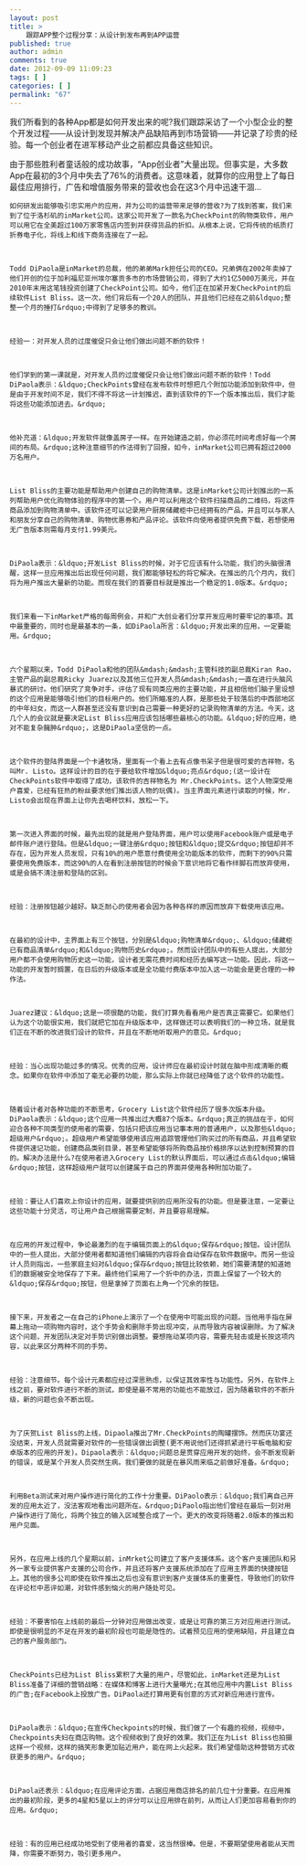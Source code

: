 ```yaml
---
layout: post
title: >
    跟踪APP整个过程分享：从设计到发布再到APP运营
published: true
author: admin
comments: true
date: 2012-09-09 11:09:23
tags: [ ]
categories: [ ]
permalink: "67"
---
```


  我们所看到的各种App都是如何开发出来的呢?我们跟踪采访了一个小型企业的整个开发过程&mdash;&mdash;从设计到发现并解决产品缺陷再到市场营销&mdash;&mdash;并记录了珍贵的经验。每一个创业者在进军移动产业之前都应具备这些知识。



  由于那些胜利者童话般的成功故事，&ldquo;App创业者&rdquo;大量出现。但事实是，大多数App在最初的3个月中失去了76%的消费者。这意味着，就算你的应用登上了每日最佳应用排行，广告和增值服务带来的营收也会在这3个月中迅速干涸&hellip;



  
    如何研发出能够吸引忠实用户的应用，并为公司的运营带来足够的营收?为了找到答案，我们来到了位于洛杉矶的inMarket公司。这家公司开发了一款名为CheckPoint的购物类软件，用户可以用它在全美超过100万家零售店内签到并获得货品的折扣。从根本上说，它将传统的纸质打折券电子化，将线上和线下商务连接在了一起。
  
  
  
    Todd DiPaola是inMarket的总裁，他的弟弟Mark担任公司的CEO。兄弟俩在2002年卖掉了他们开创的位于加利福尼亚州埃尔塞贡多市的市场营销公司，得到了大约1亿5000万美元，并在2010年末用这笔钱投资创建了CheckPoint公司。如今，他们正在加紧开发CheckPoint的后续软件List Bliss。这一次，他们背后有一个20人的团队，并且他们已经在之前&ldquo;整整一个月的捶打&rdquo;中得到了足够多的教训。
  
  
  
    经验一：对开发人员的过度催促只会让他们做出问题不断的软件！
  
  
  
    他们学到的第一课就是，对开发人员的过度催促只会让他们做出问题不断的软件！Todd DiPaola表示：&ldquo;CheckPoints曾经在发布软件时想把几个附加功能添加到软件中，但是由于开发时间不足，我们不得不将这一计划推迟，直到该软件的下一个版本推出后，我们才能将这些功能添加进去。&rdquo;
  
  
  
    他补充道：&ldquo;开发软件就像盖房子一样。在开始建造之前，你必须花时间考虑好每一个房间的布局。&rdquo;这种注意细节的作法得到了回报，如今，inMarket公司已拥有超过2000万名用户。
  
  
  
    List Bliss的主要功能是帮助用户创建自己的购物清单。这是inMarket公司计划推出的一系列帮助用户优化购物体验的程序中的第一个。用户可以利用这个软件扫描商品的二维码，将这件商品添加到购物清单中。该软件还可以记录用户厨房储藏柜中已经拥有的产品，并且可以与家人和朋友分享自己的购物清单、购物优惠券和产品评论。该软件向使用者提供免费下载，若想使用无广告版本则需每月支付1.99美元。
  
  
  
    DiPaola表示：&ldquo;开发List Bliss的时候，对于它应该有什么功能，我们的头脑很清醒，这样一旦应用推出后出现任何问题，我们都能够轻松的将它解决。在推出的几个月内，我们将为用户推出大量新的功能。而现在我们的首要目标就是推出一个稳定的1.0版本。&rdquo;
  
  
  
    我们来看一下inMarket严格的每周例会，并和广大创业者们分享开发应用时要牢记的事项。其中最重要的，同时也是最基本的一条，如DiPaola所言：&ldquo;开发出来的应用，一定要能用。&rdquo;
  
  
  
    六个星期以来，Todd DiPaola和他的团队&mdash;&mdash;主管科技的副总裁Kiran Rao，主管产品的副总裁Ricky Juarez以及其他三位开发人员&mdash;&mdash;一直在进行头脑风暴式的研讨。他们研究了竞争对手，评估了现有同类应用的主要功能，并且相信他们脑子里设想的这个应用是能够吸引他们的目标用户的。他们所瞄准的人群，是那些处于较落后的中西部地区的中年妇女，而这一人群甚至还没有意识到自己需要一种更好的记录购物清单的方法。今天，这几个人的会议就是要决定List Bliss应用应该包括哪些最核心的功能。&ldquo;好的应用，绝对不能复杂臃肿&rdquo;，这是DiPaola坚信的一点。
  
  
  
    这个软件的登陆界面是一个卡通牧场，里面有一个看上去有点像书呆子但是很可爱的吉祥物，名叫Mr. Listo。这样设计的目的在于要给软件增加&ldquo;亮点&rdquo;(这一设计在CheckPoints软件中取得了成功，该软件的吉祥物名为 Mr.CheckPoints。这个人物深受用户喜爱，已经有狂热的粉丝要求他们推出该人物的玩偶)。当主界面元素进行读取的时候，Mr. Listo会出现在界面上让你先去喝杯饮料，放松一下。
  
  
  
    第一次进入界面的时候，最先出现的就是用户登陆界面，用户可以使用Facebook账户或是电子邮件账户进行登陆。但是&ldquo;一键注册&rdquo;按钮和&ldquo;提交&rdquo;按钮却并不存在，因为开发人员发现，只有10%的用户愿意付费使用全功能版本的软件，而剩下的90%只需要使用免费版本，而这90%的人在看到注册按钮的时候会下意识地将它看作绊脚石而放弃使用，或是会搞不清注册和登陆的区别。
  
  
  
    经验：注册按钮越少越好。缺乏耐心的使用者会因为各种各样的原因而放弃下载使用该应用。
  
  
  
    在最初的设计中，主界面上有三个按钮，分别是&ldquo;购物清单&rdquo;、&ldquo;储藏柜已有商品清单&rdquo;和&ldquo;购物历史&rdquo;。然而设计团队中的有些人提出，大部分用户都不会使用购物历史这一功能，设计者无需花费时间和经历去编写这一功能。因此，将这一功能的开发暂时搁置，在日后的升级版本或是全功能付费版本中加入这一功能会是更合理的一种作法。
  
  
  
    Juarez建议：&ldquo;这是一项很酷的功能，我们打算先看看用户是否真正需要它。如果他们认为这个功能很实用，我们就把它加在升级版本中，这样做还可以表明我们的一种立场，就是我们正在不断的改进我们设计的软件，并且在不断地听取用户的意见。&rdquo;
  
  
  
    经验：当心出现功能过多的情况。优秀的应用，设计师应在最初设计时就在脑中形成清晰的概念。如果你在软件中添加了毫无必要的功能，那么实际上你就已经降低了这个软件的功能性。
  
  
  
    随着设计者对各种功能的不断思考，Grocery List这个软件经历了很多次版本升级。DiPaola表示：&ldquo;这个应用一共推出过大概87个版本。&rdquo;真正的挑战在于，如何迎合各种不同类型的使用者的需要，包括只把该应用当记事本用的普通用户，以及那些&ldquo;超级用户&rdquo;。超级用户希望能够使用该应用追踪管理他们购买过的所有商品，并且希望软件提供速记功能，创建商品类别目录，甚至希望能够将所购商品按价格排序以达到控制预算的目的。解决办法是什么?在使用者进入Grocery List的默认界面后，可以通过点击&ldquo;编辑&rdquo;按钮，这样超级用户就可以创建属于自己的界面并使用各种附加功能了。
  
  
  
    经验：要让人们喜欢上你设计的应用，就要提供别的应用所没有的功能。但是要注意，一定要让这些功能十分灵活，可让用户自己根据需要定制，并且要容易理解。
  
  
  
    在应用的开发过程中，争论最激烈的在于编辑页面上的&ldquo;保存&rdquo;按钮。设计团队中的一些人提出，大部分使用者都知道他们编辑的内容将会自动保存在软件数据中。而另一些设计人员则指出，一些家庭主妇对&ldquo;保存&rdquo;按钮比较依赖，她们需要清楚的知道她们的数据被安全地保存了下来。最终他们采用了一个折中的办法，页面上保留了一个较大的&ldquo;保存&rdquo;按钮，但是拿掉了页面右上角一个冗余的按钮。
  
  
  
    接下来，开发者之一在自己的iPhone上演示了一个在使用中可能出现的问题。当他用手指在屏幕上拖动一项购物内容时，这个手势会和删除手势出现冲突，从而导致内容被误删除。为了解决这个问题，开发团队决定对手势识别做出调整。要想拖动某项内容，需要先轻击或是长按这项内容，以此来区分两种不同的手势。
  
  
  
    经验：注意细节。每个设计元素都应经过深思熟虑，以保证其效率性与功能性。另外，在软件上线之前，要对软件进行不断的测试，即使是最不常用的功能也不能放过，因为随着软件的不断升级，新的问题也会不断出现。
  
  
  
    为了庆贺List Bliss的上线，Dipaola推出了Mr.CheckPoints的陶罐摆饰。然而庆功宴还没结束，开发人员就需要对软件的一些错误做出调整(更不用说他们还得抓紧进行平板电脑和安卓版本的应用的开发)。Dipaola表示：&ldquo;问题总是贯穿应用开发的始终，会不断发现新的错误，或是某个开发人员突然生病。我们要做的就是在暴风雨来临之前做好准备。&rdquo;
  
  
  
    利用Beta测试来对用户操作进行简化的工作十分重要。DiPaolo表示：&ldquo;我们离自己开发的应用太近了，没法客观地看出问题所在。&rdquo;DiPaolo指出他们曾经在最后一刻对用户操作进行了简化，将两个独立的输入区域整合成了一个。更大的改变将随着2.0版本的推出和用户见面。
  
  
  
    另外，在应用上线的几个星期以前，inMrket公司建立了客户支援体系。这个客户支援团队和另外一家专业提供客户支援的公司合作，并且还将客户支援系统添加在了应用主界面的快捷按钮上。其他的很多公司即使在软件推出之后也没有意识到客户支援体系的重要性，导致他们的软件在评论栏中恶评如潮，对软件感到恼火的用户随处可见。
  
  
  
    经验：不要害怕在上线前的最后一分钟对应用做出改变，或是让可靠的第三方对应用进行测试。即使是很明显的不足在开发的最初阶段也可能是隐性的。试着预见应用的使用缺陷，并且建立自己的客户服务部门。
  
  
  
    CheckPoints已经为List Bliss累积了大量的用户，尽管如此，inMarket还是为List Bliss准备了详细的营销战略：在媒体和博客上进行大量曝光;在其他应用中内置List Bliss的广告;在Facebook上投放广告。DiPaola还打算用更有创意的方式对新应用进行宣传。
  
  
  
    DiPaola表示：&ldquo;在宣传Checkpoints的时候，我们做了一个有趣的视频，视频中，Checkpoints夫妇在商店购物。这个视频收到了良好的效果。我们正在为List Bliss也拍摄这样一个视频，这样的搞笑形象更加贴近用户，能在网上火起来。我们希望借助这种营销方式收获更多的用户。&rdquo;
  
  
  
    DiPaola还表示：&ldquo;在应用评论方面，占据应用商店排名的前几位十分重要。在应用推出的最初阶段，更多的4星和5星以上的评分可以让应用排在前列，从而让人们更加容易看到你的应用。&rdquo;
  
  
  
    经验：有的应用已经成功地受到了使用者的喜爱，这当然很棒。但是，不要期望使用者能从天而降，你需要不断努力，吸引更多用户。
  